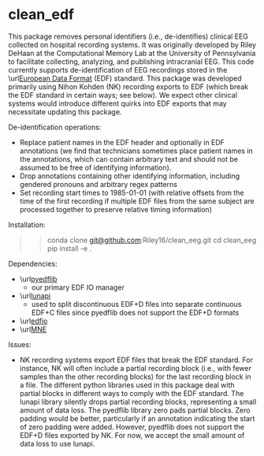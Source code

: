 # clean_edf

This package removes personal identifiers (i.e., de-identifies) clinical EEG collected on hospital recording systems. It was originally developed by Riley DeHaan at the Computational Memory Lab at the University of Pennsylvania to facilitate collecting, analyzing, and publishing intracranial EEG. This code currently supports de-identification of EEG recordings stored in the \url[European Data Format](https://www.edfplus.info/) (EDF) standard. This package was developed primarily using Nihon Kohden (NK) recording exports to EDF (which break the EDF standard in certain ways; see below). We expect other clinical systems would introduce different quirks into EDF exports that may necessitate updating this package. 

De-identification operations:
- Replace patient names in the EDF header and optionally in EDF annotations (we find that technicians sometimes place patient names in the annotations, which can contain arbitrary text and should not be assumed to be free of identifying information).
- Drop annotations containing other identifying information, including gendered pronouns and arbitrary regex patterns
- Set recording start times to 1985-01-01 (with relative offsets from the time of the first recording if multiple EDF files from the same subject are processed together to preserve relative timing information)

Installation:
>> conda clone git@github.com:Riley16/clean_eeg.git
>> cd clean_eeg
>> pip install -e .

Dependencies:
- \url[pyedflib](https://github.com/holgern/pyedflib)
    - our primary EDF IO manager
- \url[lunapi](https://zzz.bwh.harvard.edu/luna/lunapi/)
    - used to split discontinuous EDF+D files into separate continuous EDF+C files since pyedflib does not support the EDF+D formats
- \url[edfio](https://github.com/the-siesta-group/edfio)
- \url[MNE](https://mne.tools/stable/index.html)

Issues:
- NK recording systems export EDF files that break the EDF standard. For instance, NK will often include a partial recording block (i.e., with fewer samples than the other recording blocks) for the last recording block in a file. The different python libraries used in this package deal with partial blocks in different ways to comply with the EDF standard. The lunapi library silently drops partial recording blocks, representing a small amount of data loss. The pyedflib library zero pads partial blocks. Zero padding would be better, particularly if an annotation indicating the start of zero padding were added. However, pyedflib does not support the EDF+D files exported by NK. For now, we accept the small amount of data loss to use lunapi.
